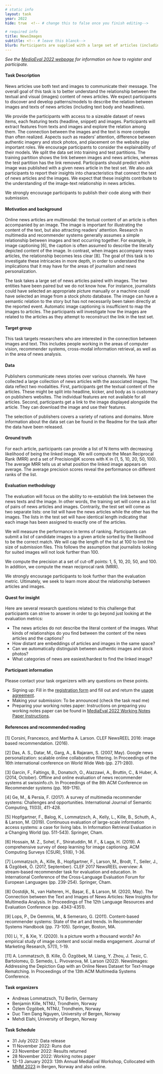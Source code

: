 ```yaml
---
# static info
layout: task
year: 2022
hide: true  <!-- # change this to false once you finish editing-->

# required info
title: NewsImages
subtitle: <!-- # leave this blanck-->
blurb: Participants are supplied with a large set of articles (including text body, and headlines) and the accompanying images from international publishers. The task requires participants to predict which image was used to accompany each article.
---
```


<!-- # please respect the structure below-->
*See the [MediaEval 2022 webpage](https://multimediaeval.github.io/editions/2022/) for information on how to register and participate.*

#### Task Description
News articles use both text and images to communicate their message. The overall goal of this task is to better understand the relationship between the textual and visual (images) content of news articles. We expect participants to discover and develop patterns/models to describe the relation between images and texts of news articles (including text body and headlines).

We provide the participants with access to a sizeable dataset of news items, each featuring texts (headline, snippet) and images. Participants will extract features from texts and images and explore the relation among them. The connection between the images and the text is more complex than often realized. Aspects such as readers’ attention, difference between authentic imagery and stock photos, and placement on the website play important roles. We encourage participants to consider the explainability of their models. We split the data set into training and test partitions. The training partition shows the link between images and news articles, whereas the test partition has the link removed. Participants should predict which image was published with a given news article in the test set. We also ask participants to report their insights into characteristics that connect the text of news articles and the images. We expect that these insights contribute to the understanding of the image-text relationship in news articles.

We strongly encourage participants to publish their code along with their submission.

#### Motivation and background
Online news articles are multimodal: the textual content of an article is often accompanied by an image. The image is important for illustrating the content of the text, but also attracting readers’ attention. Research in multimedia and recommender systems generally assumes a simple relationship between images and text occurring together. For example, in image captioning [6], the caption is often assumed to describe the literally depicted content of the image. In contrast, when images accompany news articles, the relationship becomes less clear [8]. The goal of this task is to investigate these intricacies in more depth, in order to understand the implications that it may have for the areas of journalism and news personalization.

The task takes a large set of news articles paired with images. The two entities have been paired but we do not know how. For instance, journalists could have selected an appropriate picture manually or a machine could have selected an image from a stock photo database. The image can have a semantic relation to the story but has not necessarily been taken directly at the reported event. Automatic image captioning is insufficient to map the images to articles. The participants will investigate how the images are related to the articles as they attempt to reconstruct the link in the test set.

#### Target group
This task targets researchers who are interested in the connection between images and text. This includes people working in the areas of computer vision, recommender systems, cross-modal information retrieval, as well as in the area of news analysis.

#### Data
Publishers communicate news stories over various channels. We have collected a large collection of news articles with the associated images. The data reflect two modalities. First, participants get the textual content of the articles. These might be split into headline, kicker, and body as is customary on publishers websites. The individual features are not available for all articles. Second, participants get a link to the image displayed alongside the article. They can download the image and use their features.

The selection of publishers covers a variety of nations and domains. More information about the data set can be found in the Readme for the task after the data have been released.

#### Ground truth
For each article, participants can provide a list of N items with decreasing likelihood of being the linked image. We will compute the Mean Reciprocal Rank (MRR) and a set of Precision@K scores with K in {1, 5, 10, 20, 50, 100}. The average MRR tells us at what position the linked image appears on average. The average precision scores reveal the performance on different ranks of the list.

#### Evaluation methodology
The evaluation will focus on the ability to re-establish the link between the news texts and the image. In other words, the training set will come as a list of pairs of news articles and images. Contrarily, the test set will come as two separate lists: one list will have the news articles while the other has the images. The lists in the test set will have identical length indicating that each image has been assigned to exactly one of the articles.

We will measure the performance in terms of ranking. Participants can submit a list of candidate images to a given article sorted by the likelihood to be the correct match. We will cap the length of the list at 100 to limit the size of submission files. This follows the assumption that journalists looking for suited images will not look further than 100.

We compute the precision at a set of cut-off points: 1, 5, 10, 20, 50, and 100. In addition, we compute the mean reciprocal rank (MRR).

We strongly encourage participants to look further than the evaluation metric. Ultimately, we seek to learn more about the relationship between articles and images.

#### Quest for insight
Here are several research questions related to this challenge that participants can strive to answer in order to go beyond just looking at the evaluation metrics: 
* The news articles do not describe the literal content of the images. What kinds of relationships do you find between the content of the news articles and the captions?
* How distant are embeddings of articles and images in the same space?
* Can we automatically distinguish between authentic images and stock photos?
* What categories of news are easiest/hardest to find the linked image?

#### Participant information
Please contact your task organizers with any questions on these points. 
* Signing up: Fill in the [registration form](https://forms.gle/JcKoa5ycxR2KEiTJ7) and fill out and return the [usage agreement](https://multimediaeval.github.io/editions/2022/docs/MediaEval2022_UsageAgreement.pdf).
* Making your submission: To be announced (check the task read me) <!-- Please add instructions on how to create and submit runs to your task replacing "To be announced." -->
* Preparing your working notes paper: Instructions on preparing you working notes paper can be found in [MediaEval 2022 Working Notes Paper Instructions](https://docs.google.com/document/d/12uSn0rRYxa3buiFNEbpa46dKsHOyqV2PHU_joRGMHRw).


#### References and recommended reading
[1] Corsini, Francesco, and Martha A. Larson. CLEF NewsREEL 2016: image based recommendation. (2016).

[2] Das, A. S., Datar, M., Garg, A., & Rajaram, S. (2007, May). Google news personalization: scalable online collaborative filtering. In Proceedings of the 16th international conference on World Wide Web (pp. 271-280).

[3] Garcin, F., Faltings, B., Donatsch, O., Alazzawi, A., Bruttin, C., & Huber, A. (2014, October). Offline and online evaluation of news recommender systems at swissinfo.ch. In Proceedings of the 8th ACM Conference on Recommender systems (pp. 169-176).

[4] Ge, M., & Persia, F. (2017). A survey of multimedia recommender systems: Challenges and opportunities. International Journal of Semantic Computing, 11(03), 411-428.

[5] Hopfgartner, F., Balog, K., Lommatzsch, A., Kelly, L., Kille, B., Schuth, A., & Larson, M. (2019). Continuous evaluation of large-scale information access systems: a case for living labs. In Information Retrieval Evaluation in a Changing World (pp. 511-543). Springer, Cham.

[6] Hossain, M. Z., Sohel, F., Shiratuddin, M. F., & Laga, H. (2019). A comprehensive survey of deep learning for image captioning. ACM Computing Surveys (CSUR), 51(6), 1-36.

[7] Lommatzsch, A., Kille, B., Hopfgartner, F., Larson, M., Brodt, T., Seiler, J., & Özgöbek, Ö. (2017, September). CLEF 2017 NewsREEL overview: A stream-based recommender task for evaluation and education. In International Conference of the Cross-Language Evaluation Forum for European Languages (pp. 239-254). Springer, Cham.

[8] Oostdijk, N., van Halteren, H., Bașar, E., & Larson, M. (2020, May). The Connection between the Text and Images of News Articles: New Insights for Multimedia Analysis. In Proceedings of The 12th Language Resources and Evaluation Conference (pp. 4343-4351).

[9] Lops, P., De Gemmis, M., & Semeraro, G. (2011). Content-based recommender systems: State of the art and trends. In Recommender Systems Handbook (pp. 73-105). Springer, Boston, MA.

[10] Li, Y., & Xie, Y. (2020). Is a picture worth a thousand words? An empirical study of image content and social media engagement. Journal of Marketing Research, 57(1), 1-19.

[11] A. Lommatzsch, B. Kille, Ö. Özgöbek, M. Liang, Y. Zhou, J. Tesic, C. Bartolomeu, D. Semedo, L. Pivovarova, M. Larson (2022). NewsImages: Addressing the Depiction Gap with an Online News Dataset for Text-Image Rematching. In Proceedings of the 13th ACM Multimedia Systems Conference.

#### Task organizers
* Andreas Lommatzsch, TU Berlin, Germany
* Benjamin Kille, NTNU, Trondheim, Norway
* Özlem Özgöbek, NTNU, Trondheim, Norway
* Duc Tien Dang Nguyen, University of Bergen, Norway
* Mehdi Elahi, University of Bergen, Norway

#### Task Schedule
* 31 July 2022: Data release <!-- # Replace XX with your date. We suggest setting the date in June-July. 31 July is the last possible date by which you should release data. You can release earlier, or plan a two-stage release.-->
* 11 November 2022: Runs due <!-- # Replace XX with your date. We suggest setting enough time in order to have enough time to assess and return the results by the Results returned.-->
* 23 November 2022: Results returned  <!-- Replace XX with your date. Latest possible should be 23 November-->
* 28 November 2022: Working notes paper  <!-- Fixed. Please do not change.-->
* 12-13 January 2023: 13th Annual MediaEval Workshop, Collocated with [MMM 2023](https://www.mmm2023.no/) in Bergen, Norway and also online. <!-- Fixed. Please do not change.-->


